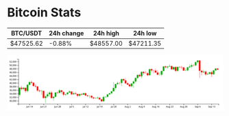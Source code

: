 # Bitcoin Stats

BTC/USDT|24h change|24h high|24h low|
|---|---|---|---|
|$47525.62|-0.88%|$48557.00|$47211.35|

<img src="./chart.svg">
